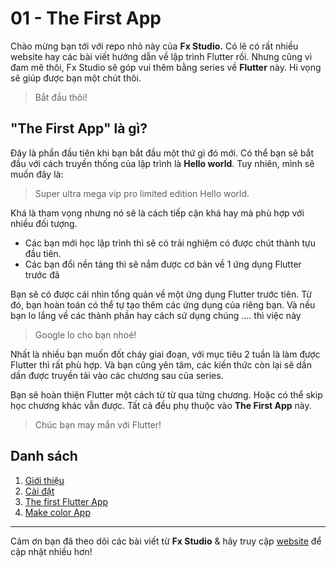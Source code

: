 # 01 - The First App

Chào mừng bạn tới với repo nhỏ này của **Fx Studio.** Có lẽ có rất nhiều website hay các bài viết hướng dẫn về lập trình Flutter rồi. Nhưng cũng vì đam mê thôi, Fx Studio sẽ góp vui thêm bằng series về **Flutter** này. Hi vọng sẽ giúp được bạn một chút thôi.

> Bắt đầu thôi!

## "The First App" là gì?

Đây là phần đầu tiên khi bạn bắt đầu một thứ gì đó mới. Có thể bạn sẽ bắt đầu với cách truyền thống của lập trình là **Hello world**. Tuy nhiên, mình sẽ muốn đây là:

> Super ultra mega vip pro limited edition Hello world.

Khá là tham vọng nhưng nó sẽ là cách tiếp cận khá hay mà phù hợp với nhiều đối tượng.

* Các bạn mới học lập trình thì sẽ có trải nghiệm có được chút thành tựu đầu tiên.
* Các bạn đổi nền tảng thì sẽ nắm được cơ bản về 1 ứng dụng Flutter trước đã

Bạn sẽ có được cái nhìn tổng quản về một ứng dụng Flutter trước tiên. Từ đó, bạn hoàn toán có thể tự tạo thêm các ứng dụng của riêng bạn. Và nếu bạn lo lắng về các thành phần hay cách sử dụng chúng .... thì việc này

> Google lo cho bạn nhoé!

Nhất là nhiều bạn muốn đốt cháy giai đoạn, với mục tiêu 2 tuần là làm được Flutter thì rất phù hợp. Và bạn cũng yên tâm, các kiến thức còn lại sẽ dần dần được truyền tải vào các chương sau của series.

Bạn sẽ hoàn thiện Flutter một cách từ từ qua từng chương. Hoặc có thể skip học chương khác vẫn được. Tất cả đều phụ thuộc vào **The First App** này.

> Chúc bạn may mắn với Flutter!

## Danh sách

1. [Giới thiệu](./01_GioiThieu.md)
2. [Cài đặt](./02_CaiDat.md)
3. [The first Flutter App](./03_CreateNewApp.md)
4. [Make color App](./04_MakeColorApp.md)

---

Cảm ơn bạn đã theo dõi các bài viết từ **Fx Studio** & hãy truy cập [website](https://fxstudio.dev/) để cập nhật nhiều hơn!

